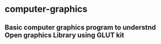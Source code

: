 # computer-graphics
## Basic computer graphics program to understnd Open graphics Library using GLUT kit

